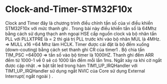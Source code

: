 # Clock-and-Timer-STM32F10x
Clock and Timer đây là chương trình điều chỉnh tần số của vi điều khiển STM32F10x với mức thanh ghi . Trong bài này điều khiển tần số là 64Mhz bằng cách sử dụng thạch anh ngoại HSE cấp nguồn clock và bộ nhân tần PLL với PLLXTPRE là = 2 thì giá trị PLL trước khi vào bộ nhân MUL là 4MHz. => MULL x16 =64 Mhz làm HCLK.
Timer được cài đặt là bộ đếm xuống (down-couting) bằng cách set thanh ghi CR của timer1 . Bộ chia tần TIM_PSC =64000 => tần số vào bộ timer là 1000HZ. Thanh ghi đếm ARR đếm từ 1000-1 về 0 sẽ có 1000 lần đếm mỗi lần 1ms. Ngắt xảy ra khi cờ ngắt được cập nhật .=> bật tắt led trong hàm TIM1_UP_IRQHandler với TIM1_UP_IRQHandler sử dụng ngắt NVIC của Core sử dụng External Interrupt( ngắt ngoài ) .
